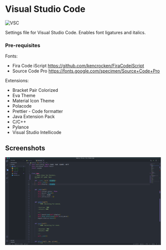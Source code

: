 # Visual Studio Code 
![VSC](https://img.shields.io/badge/Visual_Studio_Code-007ACC?style=for-the-badge&logo=visual-studio-code&logoColor=white)  

Settings file for Visual Studio Code. Enables font ligatures and italics.

### Pre-requisites
Fonts:
 - Fira Code iScript https://github.com/kencrocken/FiraCodeiScript
 - Source Code Pro https://fonts.google.com/specimen/Source+Code+Pro

Extensions:

 - Bracket Pair Colorized
 - Eva Theme
 - Material Icon Theme
 - Polacode
 - Prettier - Code formatter
 - Java Extension Pack
 - C/C++
 - Pylance
 - Visual Studio Intellicode


## Screenshots
![Python](../resources/vscode.png)
